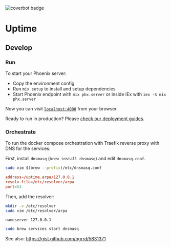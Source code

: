 ![coverbot badge](https://api.coverbot.io/devhub-tools/uptime/main/badge.svg)

# Uptime

## Develop

### Run

To start your Phoenix server:

- Copy the environment config
- Run `mix setup` to install and setup dependencies
- Start Phoenix endpoint with `mix phx.server` or inside IEx with `iex -S mix phx.server`

Now you can visit [`localhost:4000`](http://localhost:4000) from your browser.

Ready to run in production? Please [check our deployment guides](https://hexdocs.pm/phoenix/deployment.html).

### Orchestrate

To run the docker compose orchestration with Traefik reverse proxy with DNS for the services:

First, install `dnsmasq` (`brew install dnsmasq`) and edit `dnsmasq.conf`.

```sh
sudo vim $(brew --prefix)/etc/dnsmasq.conf
```

```conf
address=/uptime.arpa/127.0.0.1
resolv-file=/etc/resolver/arpa
port=53
```

Then, add the resolver:

```sh
mkdir -v /etc/resolver
sudo vim /etc/resolver/arpa
```

```
nameserver 127.0.0.1
```

```sh
sudo brew services start dnsmasq
```

See also: https://gist.github.com/ogrrd/5831371

<!-- automatic setup? https://github.com/kevinburke/hostsfile
https://github.com/costela/docker-etchosts -->
